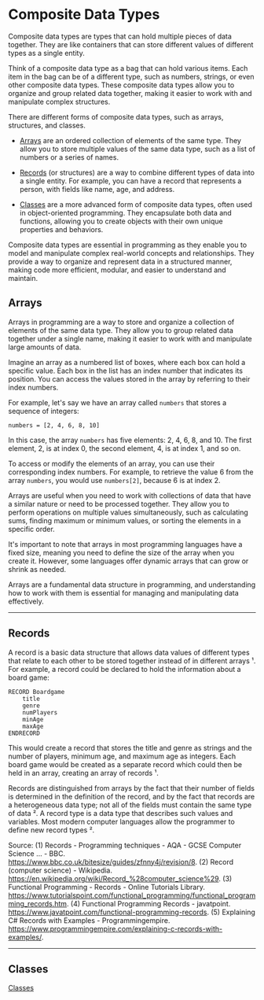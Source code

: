# Composite Data Types

Composite data types are types that can hold multiple pieces of data together. They are like containers that can store different values of different types as a single entity.

Think of a composite data type as a bag that can hold various items. Each item in the bag can be of a different type, such as numbers, strings, or even other composite data types. These composite data types allow you to organize and group related data together, making it easier to work with and manipulate complex structures.

There are different forms of composite data types, such as arrays, structures, and classes.

- [Arrays](#composite-data-types) are an ordered collection of elements of the same type. They allow you to store multiple values of the same data type, such as a list of numbers or a series of names.

- [Records](#composite-data-types) (or structures) are a way to combine different types of data into a single entity. For example, you can have a record that represents a person, with fields like name, age, and address.

- [Classes](#composite-data-types) are a more advanced form of composite data types, often used in object-oriented programming. They encapsulate both data and functions, allowing you to create objects with their own unique properties and behaviors.

Composite data types are essential in programming as they enable you to model and manipulate complex real-world concepts and relationships. They provide a way to organize and represent data in a structured manner, making code more efficient, modular, and easier to understand and maintain.


## Arrays

 Arrays in programming are a way to store and organize a collection of elements of the same data type. They allow you to group related data together under a single name, making it easier to work with and manipulate large amounts of data.

Imagine an array as a numbered list of boxes, where each box can hold a specific value. Each box in the list has an index number that indicates its position. You can access the values stored in the array by referring to their index numbers.

For example, let's say we have an array called `numbers` that stores a sequence of integers:

```
numbers = [2, 4, 6, 8, 10]
```

In this case, the array `numbers` has five elements: 2, 4, 6, 8, and 10. The first element, 2, is at index 0, the second element, 4, is at index 1, and so on.

To access or modify the elements of an array, you can use their corresponding index numbers. For example, to retrieve the value 6 from the array `numbers`, you would use `numbers[2]`, because 6 is at index 2.

Arrays are useful when you need to work with collections of data that have a similar nature or need to be processed together. They allow you to perform operations on multiple values simultaneously, such as calculating sums, finding maximum or minimum values, or sorting the elements in a specific order.

It's important to note that arrays in most programming languages have a fixed size, meaning you need to define the size of the array when you create it. However, some languages offer dynamic arrays that can grow or shrink as needed.

Arrays are a fundamental data structure in programming, and understanding how to work with them is essential for managing and manipulating data effectively.

---

## Records

A record is a basic data structure that allows data values of different types that relate to each other to be stored together instead of in different arrays ¹. For example, a record could be declared to hold the information about a board game: 

```
RECORD Boardgame 
    title 
    genre 
    numPlayers 
    minAge 
    maxAge 
ENDRECORD
```

This would create a record that stores the title and genre as strings and the number of players, minimum age, and maximum age as integers. Each board game would be created as a separate record which could then be held in an array, creating an array of records ¹.

Records are distinguished from arrays by the fact that their number of fields is determined in the definition of the record, and by the fact that records are a heterogeneous data type; not all of the fields must contain the same type of data ². A record type is a data type that describes such values and variables. Most modern computer languages allow the programmer to define new record types ².



Source:
(1) Records - Programming techniques - AQA - GCSE Computer Science ... - BBC. https://www.bbc.co.uk/bitesize/guides/zfnny4j/revision/8.
(2) Record (computer science) - Wikipedia. https://en.wikipedia.org/wiki/Record_%28computer_science%29.
(3) Functional Programming - Records - Online Tutorials Library. https://www.tutorialspoint.com/functional_programming/functional_programming_records.htm.
(4) Functional Programming Records - javatpoint. https://www.javatpoint.com/functional-programming-records.
(5) Explaining C# Records with Examples - Programmingempire. https://www.programmingempire.com/explaining-c-records-with-examples/.

---

## Classes

[Classes](/pages/9618/13.1-Classes.md)